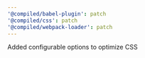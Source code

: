 ```yaml
---
'@compiled/babel-plugin': patch
'@compiled/css': patch
'@compiled/webpack-loader': patch
---
```


Added configurable options to optimize CSS
